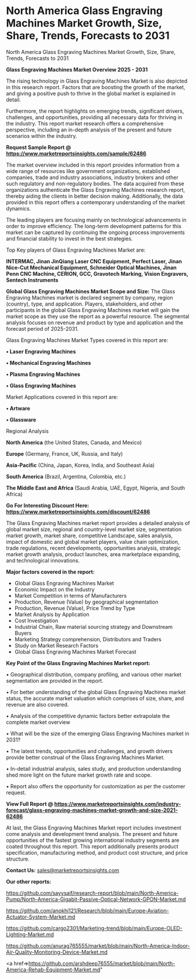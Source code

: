 # North America Glass Engraving Machines Market Growth, Size, Share, Trends, Forecasts to 2031
North America Glass Engraving Machines Market Growth, Size, Share, Trends, Forecasts to 2031

<Strong> Glass Engraving Machines Market Overview 2025 - 2031</strong>

The rising technology in Glass Engraving Machines Market is also depicted in this research report. Factors that are boosting the growth of the market, and giving a positive push to thrive in the global market is explained in detail.

Furthermore, the report highlights on emerging trends, significant drivers, challenges, and opportunities, providing all necessary data for thriving in the industry. This report market research offers a comprehensive perspective, including an in-depth analysis of the present and future scenarios within the industry.

<strong>Request Sample Report @ <a href=https://www.marketreportsinsights.com/sample/62486>https://www.marketreportsinsights.com/sample/62486</a></strong>

The market overview included in this report provides information from a wide range of resources like government organizations, established companies, trade and industry associations, industry brokers and other such regulatory and non-regulatory bodies. The data acquired from these organizations authenticate the Glass Engraving Machines research report, thereby aiding the clients in better decision making. Additionally, the data provided in this report offers a contemporary understanding of the market dynamics.

The leading players are focusing mainly on technological advancements in order to improve efficiency. The long-term development patterns for this market can be captured by continuing the ongoing process improvements and financial stability to invest in the best strategies.

Top Key players of Glass Engraving Machines Market are:

<strong>INTERMAC, Jinan JinQiang Laser CNC Equipment, Perfect Laser, Jinan Nice-Cut Mechanical Equipment, Schneider Optical Machines, Jinan Penn CNC Machine, CERION, GCC, Gravotech Marking, Vision Engravers, Sentech Instruments</strong>

<strong><b>Global Glass Engraving Machines Market Scope and Size:</b></strong>
The Glass Engraving Machines market is declared segment by company, region (country), type, and application. Players, stakeholders, and other participants in the global Glass Engraving Machines market will gain the market scope as they use the report as a powerful resource. The segmental analysis focuses on revenue and product by type and application and the forecast period of 2025-2031.

Glass Engraving Machines Market Types covered in this report are:

<strong>• Laser Engraving Machines

• Mechanical Engraving Machines

• Plasma Engraving Machines

• Glass Engraving Machines</strong>

Market Applications covered in this report are:

<strong>• Artware

• Glassware</strong> 

Regional Analysis

<strong>North America</strong> (the United States, Canada, and Mexico)

<strong>Europe</strong> (Germany, France, UK, Russia, and Italy)

<strong>Asia-Pacific</strong> (China, Japan, Korea, India, and Southeast Asia)

<strong>South America</strong> (Brazil, Argentina, Colombia, etc.)

<strong>The Middle East and Africa</strong> (Saudi Arabia, UAE, Egypt, Nigeria, and South Africa)

<strong>Go For Interesting Discount Here: <a href=https://www.marketreportsinsights.com/discount/62486>https://www.marketreportsinsights.com/discount/62486</a></strong>

The Glass Engraving Machines market report provides a detailed analysis of global market size, regional and country-level market size, segmentation market growth, market share, competitive Landscape, sales analysis, impact of domestic and global market players, value chain optimization, trade regulations, recent developments, opportunities analysis, strategic market growth analysis, product launches, area marketplace expanding, and technological innovations.

<strong><b>Major factors covered in the report:</b></strong>
<ul>
  <li>Global Glass Engraving Machines Market </li>
  <li>Economic Impact on the Industry</li>
  <li>Market Competition in terms of Manufacturers</li>
  <li>Production, Revenue (Value) by geographical segmentation</li>
  <li>Production, Revenue (Value), Price Trend by Type</li>
  <li>Market Analysis by Application</li>
  <li>Cost Investigation</li>
  <li>Industrial Chain, Raw material sourcing strategy and Downstream Buyers</li>
  <li>Marketing Strategy comprehension, Distributors and Traders</li>
  <li>Study on Market Research Factors</li>
  <li>Global Glass Engraving Machines Market Forecast</li>
</ul>

<strong><b>Key Point of the Glass Engraving Machines Market report:</b></strong>

• Geographical distribution, company profiling, and various other market segmentation are provided in the report.

• For better understanding of the global Glass Engraving Machines market status, the accurate market valuation which comprises of size, share, and revenue are also covered.

• Analysis of the competitive dynamic factors better extrapolate the complete market overview

• What will be the size of the emerging Glass Engraving Machines market in 2031?

• The latest trends, opportunities and challenges, and growth drivers provide better construal of the Glass Engraving Machines Market.

• In-detail industrial analysis, sales study, and production understanding shed more light on the future market growth rate and scope.

• Report also offers the opportunity for customization as per the customer request.

<strong><b>View Full Report @ <a href=https://www.marketreportsinsights.com/industry-forecast/glass-engraving-machines-market-growth-and-size-2021-62486>https://www.marketreportsinsights.com/industry-forecast/glass-engraving-machines-market-growth-and-size-2021-62486</a></b></strong>


At last, the Glass Engraving Machines Market report includes investment come analysis and development trend analysis. The present and future opportunities of the fastest growing international industry segments are coated throughout this report. This report additionally presents product specification, manufacturing method, and product cost structure, and price structure.

<strong>Contact Us:</strong>
sales@marketreportsinsights.com

<strong>Our other reports:</strong>

<a href=https://github.com/sayysaif/research-report/blob/main/North-America-Pump/North-America-Gigabit-Passive-Optical-Network-GPON-Market.md>https://github.com/sayysaif/research-report/blob/main/North-America-Pump/North-America-Gigabit-Passive-Optical-Network-GPON-Market.md</a>

<a href=https://github.com/anokhi121/Research/blob/main/Europe-Aviation-Actuator-System-Market.md>https://github.com/anokhi121/Research/blob/main/Europe-Aviation-Actuator-System-Market.md</a>

<a href=https://github.com/cargo2301/Marketing-trend/blob/main/Europe-OLED-Lighting-Market.md>https://github.com/cargo2301/Marketing-trend/blob/main/Europe-OLED-Lighting-Market.md</a>

<a href=https://github.com/anurag765555/market/blob/main/North-America-Indoor-Air-Quality-Monitoring-Device-Market.md>https://github.com/anurag765555/market/blob/main/North-America-Indoor-Air-Quality-Monitoring-Device-Market.md</a>

<a href=>https://github.com/arshdeep76555/market/blob/main/North-America-Rehab-Equipment-Market.md</a>"
